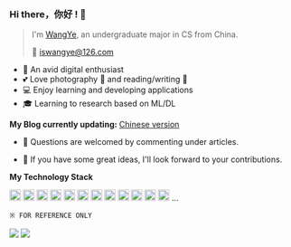 ### Hi there，你好 ! 👋

> I'm [WangYe](https://blog.csdn.net/qq_34373560), an undergraduate major in CS from China.
>
> :email: iswangye@126.com

*  :iphone:    An avid digital enthusiast
* :two_hearts: Love photography :camera_flash: and reading/writing :book:
* :computer: Enjoy learning and developing applications
* :mortar_board: Learning to research based on ML/DL

**My Blog currently updating:**  [Chinese version](https://blog.csdn.net/qq_34373560)

* :speech_balloon: Questions are welcomed by commenting under articles.

* :thought_balloon: If you have some great ideas, I'll look forward to your contributions.

**My Technology Stack**

<code><img height="20" src="https://s1.ax1x.com/2020/08/23/d0hcRA.png"></code>
<code><img height="20" src="https://s1.ax1x.com/2020/07/15/UwFNAs.png"></code>
<code><img height="20" src="https://s1.ax1x.com/2020/07/15/UwF3jS.png"></code>
<code><img height="20" src="https://s1.ax1x.com/2020/08/12/avS93j.png"></code>
<code><img height="20" src="https://s1.ax1x.com/2020/07/15/UwFw90.png"></code>
<code><img height="20" src="https://s1.ax1x.com/2020/08/23/d0hgxI.png"></code>
<code><img height="20" src="https://s1.ax1x.com/2020/08/23/d0HKfS.png"></code>
<code><img height="20" src="https://s1.ax1x.com/2020/08/23/d05UHK.png"></code>
<code><img height="20" src="https://s1.ax1x.com/2020/08/23/d0HuY8.png"></code>
<code><img height="20" src="https://s1.ax1x.com/2020/08/23/d0HnFf.png"></code>
<code><img height="20" src="https://s1.ax1x.com/2020/07/15/UwFUNn.png"></code>
<code><img height="20" src="https://s1.ax1x.com/2020/07/15/UwFGng.png"></code>
...

`※ FOR REFERENCE ONLY`

<a>
  <img align="center" src="https://github-readme-stats.vercel.app/api?username=windycn&show_icons=true" />
</a><a>
  <img align="center" src="https://github-readme-stats.vercel.app/api/top-langs/?username=windycn&layout=compact" />
</a>
